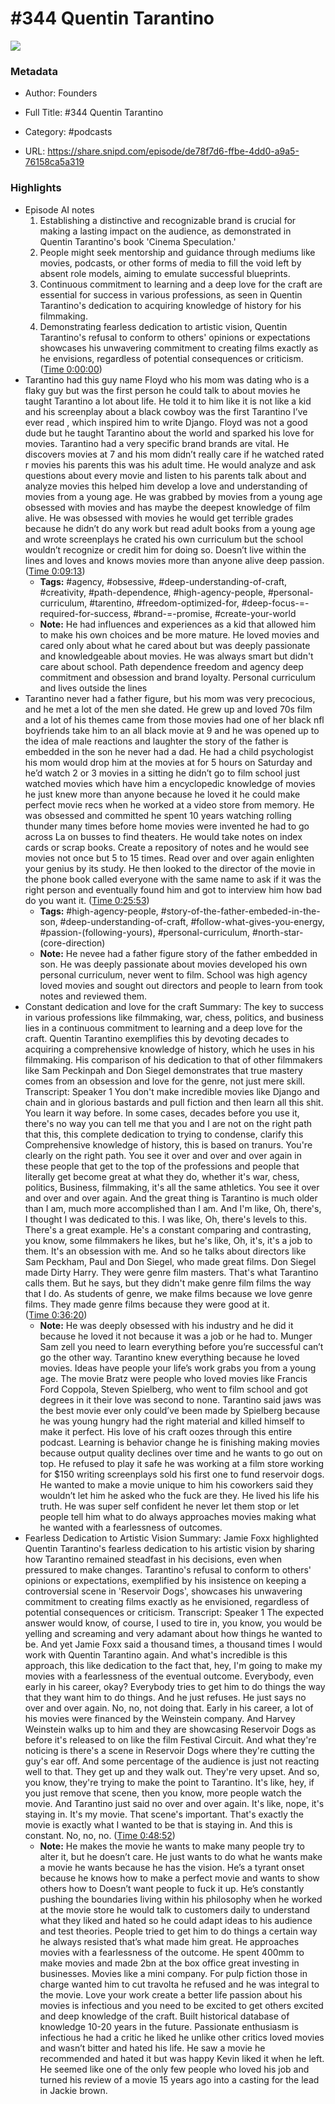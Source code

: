 # #344 Quentin Tarantino

![](https://wsrv.nl/?url=https%3A%2F%2Fimage.simplecastcdn.com%2Fimages%2F57933a1d-c5a9-4040-9aca-e766ae2ec0eb%2F721c2dd0-f766-4405-a701-dcd9179d4a5b%2F3000x3000%2F1495013501artwork.jpg%3Faid%3Drss_feed&w=100&h=100)

### Metadata

- Author: Founders
- Full Title: #344 Quentin Tarantino
- Category: #podcasts



- URL: https://share.snipd.com/episode/de78f7d6-ffbe-4dd0-a9a5-76158ca5a319

### Highlights

- Episode AI notes
  1. Establishing a distinctive and recognizable brand is crucial for making a lasting impact on the audience, as demonstrated in Quentin Tarantino's book 'Cinema Speculation.'
  2. People might seek mentorship and guidance through mediums like movies, podcasts, or other forms of media to fill the void left by absent role models, aiming to emulate successful blueprints.
  3. Continuous commitment to learning and a deep love for the craft are essential for success in various professions, as seen in Quentin Tarantino's dedication to acquiring knowledge of history for his filmmaking.
  4. Demonstrating fearless dedication to artistic vision, Quentin Tarantino's refusal to conform to others' opinions or expectations showcases his unwavering commitment to creating films exactly as he envisions, regardless of potential consequences or criticism. ([Time 0:00:00](https://share.snipd.com/episode-takeaways/fe80bfa8-114e-4484-8153-bde2300a9db3))
- Tarantino had this guy name Floyd who his mom was dating who is a flaky guy but was the first person he could talk to about movies he taught Tarantino a lot about life. He told it to him like it is not like a kid and his screenplay about a black cowboy was the first Tarantino I’ve ever read , which inspired him to write Django. Floyd was not a good dude but he taught Tarantino about the world and sparked his love for movies. Tarantino had a very specific brand brands are vital. He discovers movies at 7 and his mom didn’t really care if he watched rated r movies his parents this was his adult time. He would analyze and ask questions about every movie and listen to his parents talk about and analyze movies this helped him develop a love and understanding of movies from a young age. He was grabbed by movies from a young age obsessed with movies and has maybe the deepest knowledge of film alive. He was obsessed with movies he would get terrible grades because he didn’t do any work but read adult books from a young age and wrote screenplays he crated his own curriculum but the school wouldn’t recognize or credit him for doing so. Doesn’t live within the lines and loves and knows movies more than anyone alive deep passion. ([Time 0:09:13](https://share.snipd.com/snip/658c4e0c-8b76-47b0-bd1d-79c7e0471c68))
    - **Tags:** #agency, #obsessive, #deep-understanding-of-craft, #creativity, #path-dependence, #high-agency-people, #personal-curriculum, #tarentino, #freedom-optimized-for, #deep-focus-=-required-for-success, #brand-=-promise, #create-your-world
    - **Note:** He had influences and experiences as a kid that allowed him to make his own choices and be more mature. He loved movies and cared only about what he cared about but was deeply passionate and knowledgeable about movies. He was always smart but didn't care about school. Path dependence freedom and agency deep commitment and obsession and brand loyalty. Personal curriculum and lives outside the lines
- Tarantino never had a father figure, but his mom was very precocious, and he met a lot of the men she dated. He grew up and loved 70s film and a lot of his themes came from those movies had one of her black nfl boyfriends take him to an all black movie at 9 and he was opened up to the idea of male reactions and laughter the story of the father is embedded in the son he never had a dad. He had a child psychologist his mom would drop him at the movies at for 5 hours on Saturday and he’d watch 2 or 3 movies in a sitting he didn’t go to film school just watched movies which have him a encyclopedic knowledge of movies he just knew more than anyone because he loved it he could make perfect movie recs when he worked at a video store from memory. He was obsessed and committed he spent 10 years watching rolling thunder many times before home movies were invented he had to go across La on busses to find theaters. He would take notes on index cards or scrap books. Create a repository of notes and he would see movies not once but 5 to 15 times. Read over and over again enlighten your genius by its study. He then looked to the director of the movie in the phone book called everyone with the same name to ask if it was the right person and eventually found him and got to interview him how bad do you want it. ([Time 0:25:53](https://share.snipd.com/snip/ef4166bb-cb98-4b90-8023-65df25f3f768))
    - **Tags:** #high-agency-people, #story-of-the-father-embeded-in-the-son, #deep-understanding-of-craft, #follow-what-gives-you-energy, #passion-(following-yours), #personal-curriculum, #north-star-(core-direction)
    - **Note:** He nevee had a father figure story of the father embedded in son.
      He was deeply passionate about movies developed his own personal curriculum, never went to film. School was high agency loved movies and sought out directors and people to learn from took notes and reviewed them.
- Constant dedication and love for the craft
  Summary:
  The key to success in various professions like filmmaking, war, chess, politics, and business lies in a continuous commitment to learning and a deep love for the craft.
  Quentin Tarantino exemplifies this by devoting decades to acquiring a comprehensive knowledge of history, which he uses in his filmmaking. His comparison of his dedication to that of other filmmakers like Sam Peckinpah and Don Siegel demonstrates that true mastery comes from an obsession and love for the genre, not just mere skill.
  Transcript:
  Speaker 1
  You don't make incredible movies like Django and chain and in glorious bastards and pull fiction and then learn all this shit. You learn it way before. In some cases, decades before you use it, there's no way you can tell me that you and I are not on the right path that this, this complete dedication to trying to condense, clarify this Comprehensive knowledge of history, this is based on tranurs. You're clearly on the right path. You see it over and over and over again in these people that get to the top of the professions and people that literally get become great at what they do, whether it's war, chess, politics, Business, filmmaking, it's all the same athletics. You see it over and over and over again. And the great thing is Tarantino is much older than I am, much more accomplished than I am. And I'm like, Oh, there's, I thought I was dedicated to this. I was like, Oh, there's levels to this. There's a great example. He's a constant comparing and contrasting, you know, some filmmakers he likes, but he's like, Oh, it's, it's a job to them. It's an obsession with me. And so he talks about directors like Sam Peckham, Paul and Don Siegel, who made great films. Don Siegel made Dirty Harry. They were genre film masters. That's what Tarantino calls them. But he says, but they didn't make genre film films the way that I do. As students of genre, we make films because we love genre films. They made genre films because they were good at it. ([Time 0:36:20](https://share.snipd.com/snip/388ae232-2ee0-41a4-a9e8-54d969c32978))
    - **Note:** He was deeply obsessed with his industry and he did it because he loved it not because it was a job or he had to. Munger Sam zell you need to learn everything before you’re successful can’t go the other way. Tarantino knew everything because he loved movies. Ideas have people your life’s work grabs you from a young age. The movie Bratz were people who loved movies like Francis Ford Coppola, Steven Spielberg, who went to film school and got degrees in it their love was second to none. Tarantino said jaws was the best movie ever only could’ve been made by Spielberg because he was young hungry had the right material and killed himself to make it perfect. His love of his craft oozes through this entire podcast. Learning is behavior change he is finishing making movies because output quality declines over time and he wants to go out on top. He refused to play it safe he was working at a film store working for $150 writing screenplays sold his first one to fund reservoir dogs. He wanted to make a movie unique to him his coworkers said they wouldn’t let him he asked who the fuck are they. He lived his life his truth. He was super self confident he never let them stop or let people tell him what to do always approaches movies making what he wanted with a fearlessness of outcomes.
- Fearless Dedication to Artistic Vision
  Summary:
  Jamie Foxx highlighted Quentin Tarantino's fearless dedication to his artistic vision by sharing how Tarantino remained steadfast in his decisions, even when pressured to make changes.
  Tarantino's refusal to conform to others' opinions or expectations, exemplified by his insistence on keeping a controversial scene in 'Reservoir Dogs', showcases his unwavering commitment to creating films exactly as he envisioned, regardless of potential consequences or criticism.
  Transcript:
  Speaker 1
  The expected answer would know, of course, I used to tire in, you know, you would be yelling and screaming and very adamant about how things he wanted to be. And yet Jamie Foxx said a thousand times, a thousand times I would work with Quentin Tarantino again. And what's incredible is this approach, this like dedication to the fact that, hey, I'm going to make my movies with a fearlessness of the eventual outcome. Everybody, even early in his career, okay? Everybody tries to get him to do things the way that they want him to do things. And he just refuses. He just says no over and over again. No, no, not doing that. Early in his career, a lot of his movies were financed by the Weinstein company. And Harvey Weinstein walks up to him and they are showcasing Reservoir Dogs as before it's released to on like the film Festival Circuit. And what they're noticing is there's a scene in Reservoir Dogs where they're cutting the guy's ear off. And some percentage of the audience is just not reacting well to that. They get up and they walk out. They're very upset. And so, you know, they're trying to make the point to Tarantino. It's like, hey, if you just remove that scene, then you know, more people watch the movie. And Tarantino just said no over and over again. It's like, nope, it's staying in. It's my movie. That scene's important. That's exactly the movie is exactly what I wanted to be that is staying in. And this is constant. No, no, no. ([Time 0:48:52](https://share.snipd.com/snip/0ea2e7c1-aa46-4ab7-87f4-a7dc008d13e5))
    - **Note:** He makes the movie he wants to make many people try to alter it, but he doesn’t care. He just wants to do what he wants make a movie he wants because he has the vision. He’s a tyrant onset because he knows how to make a perfect movie and wants to show others how to Doesn’t want people to fuck it up. He’s constantly pushing the boundaries living within his philosophy when he worked at the movie store he would talk to customers daily to understand what they liked and hated so he could adapt ideas to his audience and test theories. People tried to get him to do things a certain way he always resisted that’s what made him great. He approaches movies with a fearlessness of the outcome. He spent 400mm to make movies and made 2bn at the box office great investing in businesses. Movies like a mini company. For pulp fiction those in charge wanted him to cut travolta he refused and he was integral to the movie. Love your work create a better life passion about his movies is infectious and you need to be excited to get others excited and deep knowledge of the craft. Built historical database of knowledge 10-20 years in the future. Passionate enthusiasm is infectious he had a critic he liked he unlike other critics loved movies and wasn’t bitter and hated his life. He saw a movie he recommended and hated it but was happy Kevin liked it when he left. He seemed like one of the only few people who loved his job and turned his review of a movie 15 years ago into a casting for the lead in Jackie brown.
